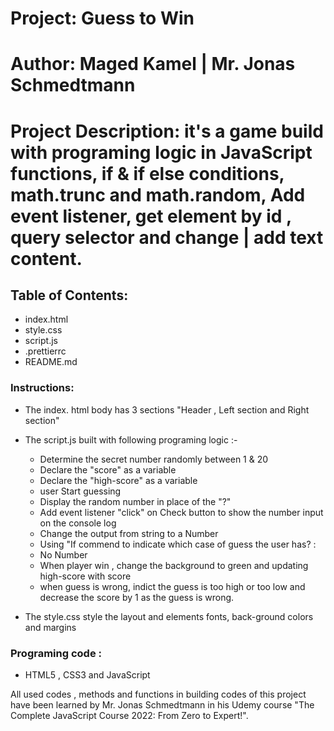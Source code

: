 # Project: Guess to Win

# Author: Maged Kamel | Mr. Jonas Schmedtmann

# Project Description: it's a game build with programing logic in JavaScript functions, if & if else conditions, math.trunc and math.random, Add event listener, get element by id , query selector and change | add text content.

## Table of Contents:

- index.html
- style.css
- script.js
- .prettierrc
- README.md

### Instructions:

- The index. html body has 3 sections "Header , Left section and Right section"
- The script.js built with following programing logic :-

  - Determine the secret number randomly between 1 & 20
  - Declare the "score" as a variable
  - Declare the "high-score" as a variable
  - user Start guessing
  - Display the random number in place of the "?"
  - Add event listener "click" on Check button to show the number input on the console log
  - Change the output from string to a Number
  - Using "If commend to indicate which case of guess the user has? :

  * No Number
  * When player win , change the background to green and updating high-score with score
  * when guess is wrong, indict the guess is too high or too low and decrease the score by 1 as the guess is wrong.

- The style.css style the layout and elements fonts, back-ground colors and margins

### Programing code :

- HTML5 , CSS3 and JavaScript

All used codes , methods and functions in building codes of this project have been learned by Mr. Jonas Schmedtmann in his Udemy course "The Complete JavaScript Course 2022: From Zero to Expert!".
